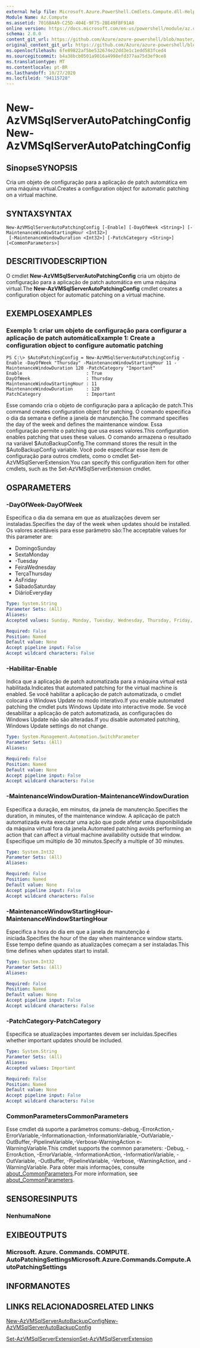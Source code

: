 ```yaml
---
external help file: Microsoft.Azure.PowerShell.Cmdlets.Compute.dll-Help.xml
Module Name: Az.Compute
ms.assetid: 7016BAA9-C25D-404E-9F75-2BE49FBF91A8
online version: https://docs.microsoft.com/en-us/powershell/module/az.compute/new-azvmsqlserverautopatchingconfig
schema: 2.0.0
content_git_url: https://github.com/Azure/azure-powershell/blob/master/src/Compute/Compute/help/New-AzVMSqlServerAutoPatchingConfig.md
original_content_git_url: https://github.com/Azure/azure-powershell/blob/master/src/Compute/Compute/help/New-AzVMSqlServerAutoPatchingConfig.md
ms.openlocfilehash: 6fe89822af5be532674e22dd3e1c1edd583fced4
ms.sourcegitcommit: b4a38bcb0501a9016a4998efd377aa75d3ef9ce8
ms.translationtype: MT
ms.contentlocale: pt-BR
ms.lasthandoff: 10/27/2020
ms.locfileid: "94115728"
---
```

# <span data-ttu-id="e77cb-101">New-AzVMSqlServerAutoPatchingConfig</span><span class="sxs-lookup"><span data-stu-id="e77cb-101">New-AzVMSqlServerAutoPatchingConfig</span></span>

## <span data-ttu-id="e77cb-102">Sinopse</span><span class="sxs-lookup"><span data-stu-id="e77cb-102">SYNOPSIS</span></span>
<span data-ttu-id="e77cb-103">Cria um objeto de configuração para a aplicação de patch automática em uma máquina virtual.</span><span class="sxs-lookup"><span data-stu-id="e77cb-103">Creates a configuration object for automatic patching on a virtual machine.</span></span>

## <span data-ttu-id="e77cb-104">SYNTAX</span><span class="sxs-lookup"><span data-stu-id="e77cb-104">SYNTAX</span></span>

```
New-AzVMSqlServerAutoPatchingConfig [-Enable] [-DayOfWeek <String>] [-MaintenanceWindowStartingHour <Int32>]
 [-MaintenanceWindowDuration <Int32>] [-PatchCategory <String>] [<CommonParameters>]
```

## <span data-ttu-id="e77cb-105">DESCRITIVO</span><span class="sxs-lookup"><span data-stu-id="e77cb-105">DESCRIPTION</span></span>
<span data-ttu-id="e77cb-106">O cmdlet **New-AzVMSqlServerAutoPatchingConfig** cria um objeto de configuração para a aplicação de patch automática em uma máquina virtual.</span><span class="sxs-lookup"><span data-stu-id="e77cb-106">The **New-AzVMSqlServerAutoPatchingConfig** cmdlet creates a configuration object for automatic patching on a virtual machine.</span></span>

## <span data-ttu-id="e77cb-107">EXEMPLOS</span><span class="sxs-lookup"><span data-stu-id="e77cb-107">EXAMPLES</span></span>

### <span data-ttu-id="e77cb-108">Exemplo 1: criar um objeto de configuração para configurar a aplicação de patch automática</span><span class="sxs-lookup"><span data-stu-id="e77cb-108">Example 1: Create a configuration object to configure automatic patching</span></span>
```
PS C:\> $AutoPatchingConfig = New-AzVMSqlServerAutoPatchingConfig -Enable -DayOfWeek "Thursday" -MaintenanceWindowStartingHour 11 -MaintenanceWindowDuration 120 -PatchCategory "Important"
Enable                        : True
DayOfWeek                     : Thursday
MaintenanceWindowStartingHour : 11
MaintenanceWindowDuration     : 120
PatchCategory                 : Important
```

<span data-ttu-id="e77cb-109">Esse comando cria o objeto de configuração para a aplicação de patch.</span><span class="sxs-lookup"><span data-stu-id="e77cb-109">This command creates configuration object for patching.</span></span>
<span data-ttu-id="e77cb-110">O comando especifica o dia da semana e define a janela de manutenção.</span><span class="sxs-lookup"><span data-stu-id="e77cb-110">The command specifies the day of the week and defines the maintenance window.</span></span>
<span data-ttu-id="e77cb-111">Essa configuração permite o patching que usa esses valores.</span><span class="sxs-lookup"><span data-stu-id="e77cb-111">This configuration enables patching that uses these values.</span></span>
<span data-ttu-id="e77cb-112">O comando armazena o resultado na variável $AutoBackupConfig.</span><span class="sxs-lookup"><span data-stu-id="e77cb-112">The command stores the result in the $AutoBackupConfig variable.</span></span>
<span data-ttu-id="e77cb-113">Você pode especificar esse item de configuração para outros cmdlets, como o cmdlet Set-AzVMSqlServerExtension.</span><span class="sxs-lookup"><span data-stu-id="e77cb-113">You can specify this configuration item for other cmdlets, such as the Set-AzVMSqlServerExtension cmdlet.</span></span>

## <span data-ttu-id="e77cb-114">OS</span><span class="sxs-lookup"><span data-stu-id="e77cb-114">PARAMETERS</span></span>

### <span data-ttu-id="e77cb-115">-DayOfWeek</span><span class="sxs-lookup"><span data-stu-id="e77cb-115">-DayOfWeek</span></span>
<span data-ttu-id="e77cb-116">Especifica o dia da semana em que as atualizações devem ser instaladas.</span><span class="sxs-lookup"><span data-stu-id="e77cb-116">Specifies the day of the week when updates should be installed.</span></span>
<span data-ttu-id="e77cb-117">Os valores aceitáveis para esse parâmetro são:</span><span class="sxs-lookup"><span data-stu-id="e77cb-117">The acceptable values for this parameter are:</span></span>
- <span data-ttu-id="e77cb-118">Domingo</span><span class="sxs-lookup"><span data-stu-id="e77cb-118">Sunday</span></span>
- <span data-ttu-id="e77cb-119">Sexta</span><span class="sxs-lookup"><span data-stu-id="e77cb-119">Monday</span></span>
- <span data-ttu-id="e77cb-120">-</span><span class="sxs-lookup"><span data-stu-id="e77cb-120">Tuesday</span></span>
- <span data-ttu-id="e77cb-121">Feira</span><span class="sxs-lookup"><span data-stu-id="e77cb-121">Wednesday</span></span>
- <span data-ttu-id="e77cb-122">Terça</span><span class="sxs-lookup"><span data-stu-id="e77cb-122">Thursday</span></span>
- <span data-ttu-id="e77cb-123">Às</span><span class="sxs-lookup"><span data-stu-id="e77cb-123">Friday</span></span>
- <span data-ttu-id="e77cb-124">Sábado</span><span class="sxs-lookup"><span data-stu-id="e77cb-124">Saturday</span></span>
- <span data-ttu-id="e77cb-125">Diário</span><span class="sxs-lookup"><span data-stu-id="e77cb-125">Everyday</span></span>

```yaml
Type: System.String
Parameter Sets: (All)
Aliases:
Accepted values: Sunday, Monday, Tuesday, Wednesday, Thursday, Friday, Saturday, Everyday

Required: False
Position: Named
Default value: None
Accept pipeline input: False
Accept wildcard characters: False
```

### <span data-ttu-id="e77cb-126">-Habilitar</span><span class="sxs-lookup"><span data-stu-id="e77cb-126">-Enable</span></span>
<span data-ttu-id="e77cb-127">Indica que a aplicação de patch automatizada para a máquina virtual está habilitada.</span><span class="sxs-lookup"><span data-stu-id="e77cb-127">Indicates that automated patching for the virtual machine is enabled.</span></span>
<span data-ttu-id="e77cb-128">Se você habilitar a aplicação de patch automatizada, o cmdlet colocará o Windows Update no modo interativo.</span><span class="sxs-lookup"><span data-stu-id="e77cb-128">If you enable automated patching the cmdlet puts Windows Update into interactive mode.</span></span>
<span data-ttu-id="e77cb-129">Se você desabilitar a aplicação de patch automatizada, as configurações do Windows Update não são alteradas.</span><span class="sxs-lookup"><span data-stu-id="e77cb-129">If you disable automated patching, Windows Update settings do not change.</span></span>

```yaml
Type: System.Management.Automation.SwitchParameter
Parameter Sets: (All)
Aliases:

Required: False
Position: Named
Default value: None
Accept pipeline input: False
Accept wildcard characters: False
```

### <span data-ttu-id="e77cb-130">-MaintenanceWindowDuration</span><span class="sxs-lookup"><span data-stu-id="e77cb-130">-MaintenanceWindowDuration</span></span>
<span data-ttu-id="e77cb-131">Especifica a duração, em minutos, da janela de manutenção.</span><span class="sxs-lookup"><span data-stu-id="e77cb-131">Specifies the duration, in minutes, of the maintenance window.</span></span>
<span data-ttu-id="e77cb-132">A aplicação de patch automatizada evita executar uma ação que pode afetar uma disponibilidade da máquina virtual fora da janela.</span><span class="sxs-lookup"><span data-stu-id="e77cb-132">Automated patching avoids performing an action that can affect a virtual machine availability outside that window.</span></span>
<span data-ttu-id="e77cb-133">Especifique um múltiplo de 30 minutos.</span><span class="sxs-lookup"><span data-stu-id="e77cb-133">Specify a multiple of 30 minutes.</span></span>

```yaml
Type: System.Int32
Parameter Sets: (All)
Aliases:

Required: False
Position: Named
Default value: None
Accept pipeline input: False
Accept wildcard characters: False
```

### <span data-ttu-id="e77cb-134">-MaintenanceWindowStartingHour</span><span class="sxs-lookup"><span data-stu-id="e77cb-134">-MaintenanceWindowStartingHour</span></span>
<span data-ttu-id="e77cb-135">Especifica a hora do dia em que a janela de manutenção é iniciada.</span><span class="sxs-lookup"><span data-stu-id="e77cb-135">Specifies the hour of the day when maintenance window starts.</span></span>
<span data-ttu-id="e77cb-136">Esse tempo define quando as atualizações começam a ser instaladas.</span><span class="sxs-lookup"><span data-stu-id="e77cb-136">This time defines when updates start to install.</span></span>

```yaml
Type: System.Int32
Parameter Sets: (All)
Aliases:

Required: False
Position: Named
Default value: None
Accept pipeline input: False
Accept wildcard characters: False
```

### <span data-ttu-id="e77cb-137">-PatchCategory</span><span class="sxs-lookup"><span data-stu-id="e77cb-137">-PatchCategory</span></span>
<span data-ttu-id="e77cb-138">Especifica se atualizações importantes devem ser incluídas.</span><span class="sxs-lookup"><span data-stu-id="e77cb-138">Specifies whether important updates should be included.</span></span>

```yaml
Type: System.String
Parameter Sets: (All)
Aliases:
Accepted values: Important

Required: False
Position: Named
Default value: None
Accept pipeline input: False
Accept wildcard characters: False
```

### <span data-ttu-id="e77cb-139">CommonParameters</span><span class="sxs-lookup"><span data-stu-id="e77cb-139">CommonParameters</span></span>
<span data-ttu-id="e77cb-140">Esse cmdlet dá suporte a parâmetros comuns:-debug,-ErrorAction,-ErrorVariable,-Informationaction,-InformationVariable,-OutVariable,-OutBuffer,-PipelineVariable,-Verbose-WarningAction e-WarningVariable.</span><span class="sxs-lookup"><span data-stu-id="e77cb-140">This cmdlet supports the common parameters: -Debug, -ErrorAction, -ErrorVariable, -InformationAction, -InformationVariable, -OutVariable, -OutBuffer, -PipelineVariable, -Verbose, -WarningAction, and -WarningVariable.</span></span> <span data-ttu-id="e77cb-141">Para obter mais informações, consulte [about_CommonParameters](http://go.microsoft.com/fwlink/?LinkID=113216).</span><span class="sxs-lookup"><span data-stu-id="e77cb-141">For more information, see [about_CommonParameters](http://go.microsoft.com/fwlink/?LinkID=113216).</span></span>

## <span data-ttu-id="e77cb-142">SENSORES</span><span class="sxs-lookup"><span data-stu-id="e77cb-142">INPUTS</span></span>

### <span data-ttu-id="e77cb-143">Nenhuma</span><span class="sxs-lookup"><span data-stu-id="e77cb-143">None</span></span>

## <span data-ttu-id="e77cb-144">EXIBE</span><span class="sxs-lookup"><span data-stu-id="e77cb-144">OUTPUTS</span></span>

### <span data-ttu-id="e77cb-145">Microsoft. Azure. Commands. COMPUTE. AutoPatchingSettings</span><span class="sxs-lookup"><span data-stu-id="e77cb-145">Microsoft.Azure.Commands.Compute.AutoPatchingSettings</span></span>

## <span data-ttu-id="e77cb-146">INFORMA</span><span class="sxs-lookup"><span data-stu-id="e77cb-146">NOTES</span></span>

## <span data-ttu-id="e77cb-147">LINKS RELACIONADOS</span><span class="sxs-lookup"><span data-stu-id="e77cb-147">RELATED LINKS</span></span>

[<span data-ttu-id="e77cb-148">New-AzVMSqlServerAutoBackupConfig</span><span class="sxs-lookup"><span data-stu-id="e77cb-148">New-AzVMSqlServerAutoBackupConfig</span></span>](./New-AzVMSqlServerAutoBackupConfig.md)

[<span data-ttu-id="e77cb-149">Set-AzVMSqlServerExtension</span><span class="sxs-lookup"><span data-stu-id="e77cb-149">Set-AzVMSqlServerExtension</span></span>](./Set-AzVMSqlServerExtension.md)


